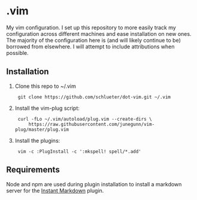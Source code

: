 # .vim
My vim configuration. I set up this repository to more easily track my configuration across different machines and ease installation on new ones. The majority of the configuration here is (and will likely continue to be) borrowed from elsewhere. I will attempt to include attributions when possible.

## Installation

1) Clone this repo to ~/.vim

        git clone https://github.com/schlueter/dot-vim.git ~/.vim


1) Install the vim-plug script:

        curl -fLo ~/.vim/autoload/plug.vim --create-dirs \
            https://raw.githubusercontent.com/junegunn/vim-plug/master/plug.vim


1) Install the plugins:

        vim -c :PlugInstall -c ':mkspell! spell/*.add'


## Requirements

Node and npm are used during plugin installation to install a markdown server for the [Instant Markdown](https://github.com/suan/vim-instant-markdown) plugin.

